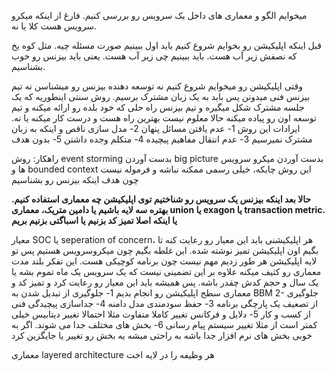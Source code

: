میخوایم الگو و معماری های داخل یک سرویس رو بررسی کنیم. فارغ از اینکه میکرو سرویس هست کلا یا نه. 

قبل اینکه اپلیکیشن رو بخوایم شروع کنیم باید اول ببینیم صورت مسئله چیه. مثل کوه یخ که نصفش زیر آب هست. باید ببینیم چی زیر آب هست. یعنی باید بیزنس رو خوب بشناسیم. 

وقتی اپلیکیشن رو میخوایم شروع کنیم نه توسعه دهنده بیزنس رو میشناسن نه تیم بیزنس فنی میدونن پس باید به یک زبان مشترک برسیم. 
روش سنتی اینطوریه که یک جلسه مشترک شکل میگیره و تیم بیزنس راه حلی که خود بلده رو ارائه میکنه و تیم توسعه اون رو پیاده میکنه حالا معلوم نیست بهترین راه هست و درست کار میکنه یا نه. 
ایرادات این روش
1- عدم یافتن مسائل پنهان
2- مدل سازی ناقص و اینکه به زبان مشترک نمیرسیم 
3- عدم انتقال مفاهیم پیچیده
4- متکلم وجده داشتن
5- بدون هدف

راهکار:
روش event storming
بدست آوردن big picture
بدست آوردن میکرو سرویس ها و bounded context 
این روش چابکه، خیلی رسمی ممکنه نباشه و فرموله نیست چون هدف اینکه بیزنس رو بشناسیم 

**حالا بعد اینکه بیزنس یک سرویس رو شناختیم توی اپلیکیشن چه معماری استفاده کنیم. بهتره سه لایه باشیم یا دامین متریک، معماری union یا exagon یا transaction metric. یا اینکه اصلا تمیز کد بزنیم یا اسباگتی بزنیم بریم**


معیار SOC یا seperation of concern، هر اپلیکیشنی باید این معیار رو رعایت کنه تا بگیم اون اپلیکیشن تمیز نوشته شده. این غلطه بگیم چون میکروسرویس هستیم پس تو لایه اپلیکیشن هر طور زدیم مهم نیست چون برنامه کوچیکی هست. این تفکر بلند مدت معماری رو کثیف میکنه علاوه بر این تضمینی نیست که یک سرویس یک ماه تموم بشه یا یک سال و حجم کدش چقدر باشه. پس همیشه باید این معیار رو رعایت کرد و تمیز کد و معماری سطح اپلیکیشن رو انجام بدیم
1- جلوگیری از تبدیل شدن به BBM
2- جلوگیری از تصعیف یک پارچگی برنامه
3- حفظ سودمندی مدل دامنه
4- جداسازی پیچیدگی فنی از کسب و کار
5- دلایل و فرکانس تغییر کاملا متفاوت مثلا احتمالا تغییر دیتابیس خیلی کمتر است از مثلا تغییر سیستم پیام رسانی
6- بخش های مختلف جدا می شوند. اگر به خوبی بخش های نرم افزار جدا باشه به راحتی میشه یه بخش رو تغییر یا جایگزین کرد


معماری layered architecture
هر وظیفه را در لایه اخت





